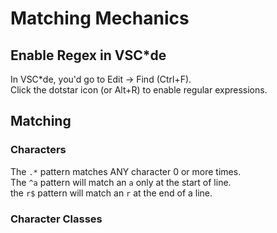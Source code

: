 
# Matching Mechanics

## Enable Regex in VSC\*de
In VSC\*de, you'd go to Edit -> Find (Ctrl+F).  
Click the dotstar icon (or Alt+R) to enable regular expressions.  


## Matching

### Characters
The `.*` pattern matches ANY character 0 or more times.  
The `^a` pattern will match an `a` only at the start of line.  
the `r$` pattern will match an `r` at the end of a line.  


### Character Classes





